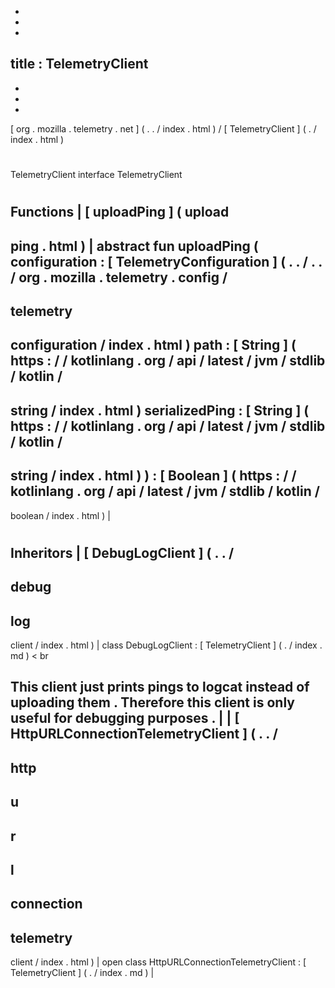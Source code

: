 -
-
-
title
:
TelemetryClient
-
-
-
-
[
org
.
mozilla
.
telemetry
.
net
]
(
.
.
/
index
.
html
)
/
[
TelemetryClient
]
(
.
/
index
.
html
)
#
TelemetryClient
interface
TelemetryClient
#
#
#
Functions
|
[
uploadPing
]
(
upload
-
ping
.
html
)
|
abstract
fun
uploadPing
(
configuration
:
[
TelemetryConfiguration
]
(
.
.
/
.
.
/
org
.
mozilla
.
telemetry
.
config
/
-
telemetry
-
configuration
/
index
.
html
)
path
:
[
String
]
(
https
:
/
/
kotlinlang
.
org
/
api
/
latest
/
jvm
/
stdlib
/
kotlin
/
-
string
/
index
.
html
)
serializedPing
:
[
String
]
(
https
:
/
/
kotlinlang
.
org
/
api
/
latest
/
jvm
/
stdlib
/
kotlin
/
-
string
/
index
.
html
)
)
:
[
Boolean
]
(
https
:
/
/
kotlinlang
.
org
/
api
/
latest
/
jvm
/
stdlib
/
kotlin
/
-
boolean
/
index
.
html
)
|
#
#
#
Inheritors
|
[
DebugLogClient
]
(
.
.
/
-
debug
-
log
-
client
/
index
.
html
)
|
class
DebugLogClient
:
[
TelemetryClient
]
(
.
/
index
.
md
)
<
br
>
This
client
just
prints
pings
to
logcat
instead
of
uploading
them
.
Therefore
this
client
is
only
useful
for
debugging
purposes
.
|
|
[
HttpURLConnectionTelemetryClient
]
(
.
.
/
-
http
-
u
-
r
-
l
-
connection
-
telemetry
-
client
/
index
.
html
)
|
open
class
HttpURLConnectionTelemetryClient
:
[
TelemetryClient
]
(
.
/
index
.
md
)
|
